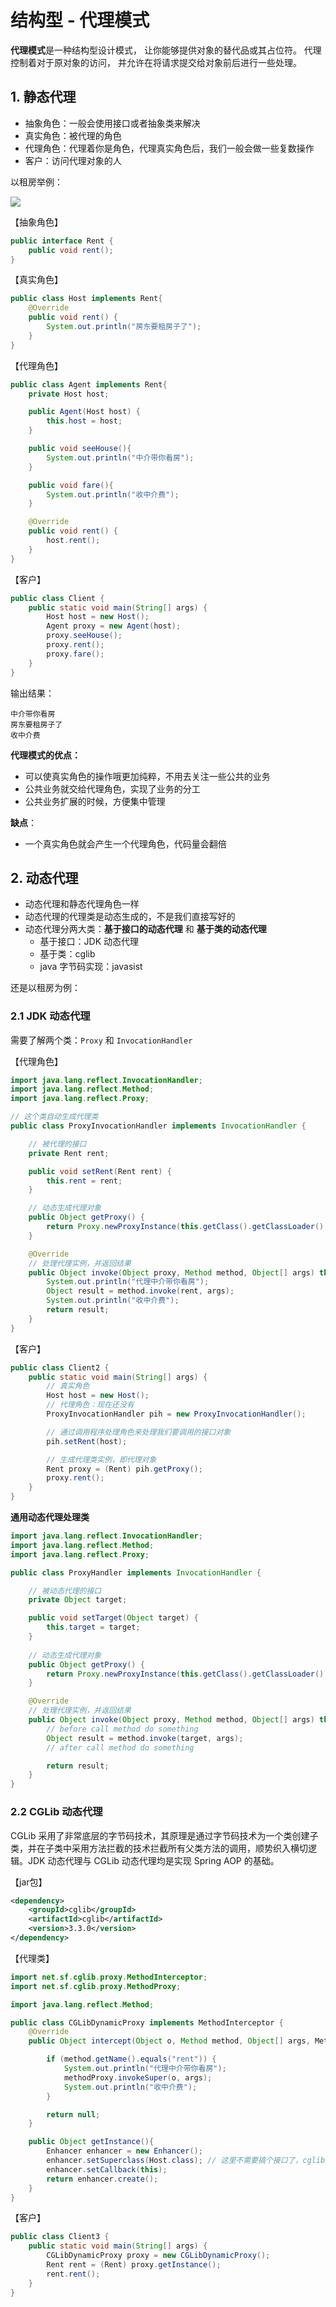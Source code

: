 # 结构型 - 代理模式

**代理模式**是一种结构型设计模式， 让你能够提供对象的替代品或其占位符。 代理控制着对于原对象的访问， 并允许在将请求提交给对象前后进行一些处理。

## 1. 静态代理

- 抽象角色：一般会使用接口或者抽象类来解决
- 真实角色：被代理的角色
- 代理角色：代理着你是角色，代理真实角色后，我们一般会做一些复数操作
- 客户：访问代理对象的人

以租房举例：

![](/imgs/design-pattern/proxy-1.png)

【抽象角色】

```java
public interface Rent {
    public void rent();
}
```

【真实角色】

```java
public class Host implements Rent{
    @Override
    public void rent() {
        System.out.println("房东要租房子了");
    }
}
```

【代理角色】

```java
public class Agent implements Rent{
    private Host host;

    public Agent(Host host) {
        this.host = host;
    }

    public void seeHouse(){
        System.out.println("中介带你看房");
    }

    public void fare(){
        System.out.println("收中介费");
    }

    @Override
    public void rent() {
        host.rent();
    }
}
```

【客户】

```java
public class Client {
    public static void main(String[] args) {
        Host host = new Host();
        Agent proxy = new Agent(host);
        proxy.seeHouse();
        proxy.rent();
        proxy.fare();
    }
}
```

输出结果：

```
中介带你看房
房东要租房子了
收中介费
```

**代理模式的优点：**

- 可以使真实角色的操作哦更加纯粹，不用去关注一些公共的业务
- 公共业务就交给代理角色，实现了业务的分工
- 公共业务扩展的时候，方便集中管理

**缺点**：

- 一个真实角色就会产生一个代理角色，代码量会翻倍

## 2. 动态代理

- 动态代理和静态代理角色一样
- 动态代理的代理类是动态生成的，不是我们直接写好的
- 动态代理分两大类：**基于接口的动态代理** 和 **基于类的动态代理**
  - 基于接口：JDK 动态代理
  - 基于类：cglib
  - java 字节码实现：javasist

还是以租房为例：

### 2.1 JDK 动态代理

需要了解两个类：`Proxy` 和 `InvocationHandler`

【代理角色】

```java
import java.lang.reflect.InvocationHandler;
import java.lang.reflect.Method;
import java.lang.reflect.Proxy;

// 这个类自动生成代理类
public class ProxyInvocationHandler implements InvocationHandler {

    // 被代理的接口
    private Rent rent;

    public void setRent(Rent rent) {
        this.rent = rent;
    }

    // 动态生成代理对象
    public Object getProxy() {
        return Proxy.newProxyInstance(this.getClass().getClassLoader(), rent.getClass().getInterfaces(), this);
    }

    @Override
    // 处理代理实例，并返回结果
    public Object invoke(Object proxy, Method method, Object[] args) throws Throwable {
        System.out.println("代理中介带你看房");
        Object result = method.invoke(rent, args);
        System.out.println("收中介费");
        return result;
    }
}
```

【客户】

```java
public class Client2 {
    public static void main(String[] args) {
        // 真实角色
        Host host = new Host();
        // 代理角色：现在还没有
        ProxyInvocationHandler pih = new ProxyInvocationHandler();

        // 通过调用程序处理角色来处理我们要调用的接口对象
        pih.setRent(host);

        // 生成代理类实例，即代理对象
        Rent proxy = (Rent) pih.getProxy();
        proxy.rent();
    }
}
```

**通用动态代理处理类**

```java
import java.lang.reflect.InvocationHandler;
import java.lang.reflect.Method;
import java.lang.reflect.Proxy;

public class ProxyHandler implements InvocationHandler {

    // 被动态代理的接口
    private Object target;

    public void setTarget(Object target) {
        this.target = target;
    }
	
    // 动态生成代理对象
    public Object getProxy() {
        return Proxy.newProxyInstance(this.getClass().getClassLoader(), target.getClass().getInterfaces(), this);
    }

    @Override
    // 处理代理实例，并返回结果
    public Object invoke(Object proxy, Method method, Object[] args) throws Throwable {
        // before call method do something
        Object result = method.invoke(target, args);
        // after call method do something

        return result;
    }
}
```

### 2.2 CGLib 动态代理

CGLib 采用了非常底层的字节码技术，其原理是通过字节码技术为一个类创建子类，并在子类中采用方法拦截的技术拦截所有父类方法的调用，顺势织入横切逻辑。JDK 动态代理与 CGLib 动态代理均是实现 Spring AOP 的基础。

【jar包】

```xml
<dependency>
    <groupId>cglib</groupId>
    <artifactId>cglib</artifactId>
    <version>3.3.0</version>
</dependency>
```

【代理类】

```java
import net.sf.cglib.proxy.MethodInterceptor;
import net.sf.cglib.proxy.MethodProxy;

import java.lang.reflect.Method;

public class CGLibDynamicProxy implements MethodInterceptor {
    @Override
    public Object intercept(Object o, Method method, Object[] args, MethodProxy methodProxy) throws Throwable {

        if (method.getName().equals("rent")) {
            System.out.println("代理中介带你看房");
            methodProxy.invokeSuper(o, args);
            System.out.println("收中介费");
        }

        return null;
    }

    public Object getInstance(){
        Enhancer enhancer = new Enhancer();
        enhancer.setSuperclass(Host.class); // 这里不需要搞个接口了，cglib支持基于类的动态代理
        enhancer.setCallback(this);
        return enhancer.create();
    }
}
```

【客户】

```java
public class Client3 {
    public static void main(String[] args) {
        CGLibDynamicProxy proxy = new CGLibDynamicProxy();
        Rent rent = (Rent) proxy.getInstance();
        rent.rent();
    }
}
```

